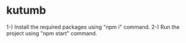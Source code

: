 # kutumb
1-) Install the required packages using "npm i" command.
2-) Run the project using "npm start" command.
